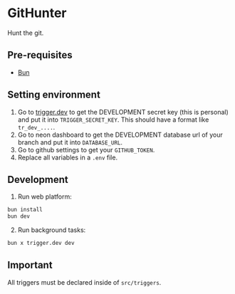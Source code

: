 # GitHunter

Hunt the git.

## Pre-requisites

- [Bun](https://bun.sh/docs/installation)

## Setting environment

1. Go to [trigger.dev](trigger.dev) to get the DEVELOPMENT secret key (this is personal) and put it into `TRIGGER_SECRET_KEY`. This should have a format like `tr_dev_....`.
2. Go to neon dashboard to get the DEVELOPMENT database url of your branch and put it into `DATABASE_URL`.
3. Go to github settings to get your `GITHUB_TOKEN`.
4. Replace all variables in a `.env` file.

## Development

1. Run web platform:

```bash
bun install
bun dev
```

2. Run background tasks:

```bash
bun x trigger.dev dev
```

## Important

All triggers must be declared inside of `src/triggers`.
